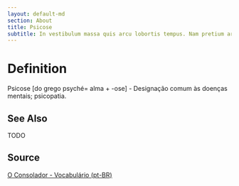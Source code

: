 ```yaml
---
layout: default-md
section: About
title: Psicose
subtitle: In vestibulum massa quis arcu lobortis tempus. Nam pretium arcu in odio vulputate luctus.
---
```


# Definition
Psicose [do grego psyché= alma + -ose] - Designação comum às doenças mentais; psicopatia.


## See Also
TODO

## Source
[O Consolador - Vocabulário (pt-BR)](http://www.oconsolador.com.br/linkfixo/vocabulario/principal.html)
